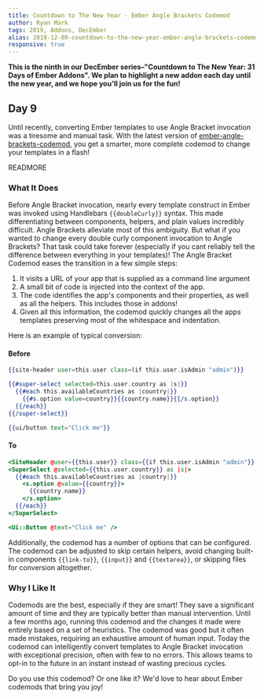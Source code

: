 ```yaml
---
title: Countdown to The New Year - Ember Angle Brackets Codemod
author: Ryan Mark
tags: 2019, Addons, DecEmber
alias: 2019-12-09-countdown-to-the-new-year-ember-angle-brackets-codemod.md
responsive: true
---
```


**This is the ninth in our DecEmber series–"Countdown to The New Year: 31 Days of Ember Addons". We plan to highlight a new addon each day until the new year, and we hope you'll join us for the fun!**

## Day 9

Until recently, converting Ember templates to use Angle Bracket invocation was a tiresome and manual task. With the latest version of [ember-angle-brackets-codemod](https://www.emberobserver.com/addons/ember-angle-brackets-codemod), you get a smarter, more complete codemod to change your templates in a flash!

READMORE

### What It Does

Before Angle Bracket invocation, nearly every template construct in Ember was invoked using Handlebars `{{doubleCurly}}` syntax. This made differentiating between components, helpers, and plain values incredibly difficult.  Angle Brackets alleviate most of this ambiguity.  But what if you wanted to change every double curly component invocation to Angle Brackets?  That task could take forever (especially if you cant reliably tell the difference between everything in your templates)!  The Angle Bracket Codemod eases the transition in a few simple steps:

1. It visits a URL of your app that is supplied as a command line argument
2. A small bit of code is injected into the context of the app.
3. The code identifies the app's components and their properties, as well as all the helpers. This includes those in addons!
4. Given all this information, the codemod quickly changes all the apps templates preserving most of the whitespace and indentation.

Here is an example of typical conversion:

#### Before

```hbs
{{site-header user=this.user class=(if this.user.isAdmin "admin")}}

{{#super-select selected=this.user.country as |s|}}
  {{#each this.availableCountries as |country|}}
    {{#s.option value=country}}{{country.name}}{{/s.option}}
  {{/each}}
{{/super-select}}

{{ui/button text="Click me"}}
```

#### To

```hbs
<SiteHeader @user={{this.user}} class={{if this.user.isAdmin "admin"}} />
<SuperSelect @selected={{this.user.country}} as |s|>
  {{#each this.availableCountries as |country|}}
    <s.option @value={{country}}>
      {{country.name}}
    </s.option>
  {{/each}}
</SuperSelect>

<Ui::Button @text="Click me" />
```

Additionally, the codemod has a number of options that can be configured. The codemod can be adjusted to skip certain helpers, avoid changing built-in components `{{link-to}}`, `{{input}}` and `{{textarea}}`, or skipping files for conversion altogether.

### Why I Like It

Codemods are the best, especially if they are smart! They save a significant amount of time and they are typically better than manual intervention. Until a few months ago, running this codemod and the changes it made were entirely based on a set of heuristics. The codemod was good but it often made mistakes, requiring an exhaustive amount of human input.  Today the codemod can intelligently convert templates to Angle Bracket invocation with exceptional precision, often with few to no errors.  This allows teams to opt-in to the future in an instant instead of wasting precious cycles.

Do you use this codemod? Or one like it? We'd love to hear about Ember codemods that bring you joy!
